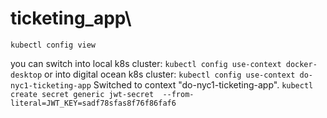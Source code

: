 # ticketing_app\

`kubectl config view`

you can switch into local k8s cluster: 
`kubectl config use-context docker-desktop` 
or into digital ocean k8s cluster:
`kubectl config use-context do-nyc1-ticketing-app`
Switched to context "do-nyc1-ticketing-app".
`kubectl create secret generic jwt-secret  --from-literal=JWT_KEY=sadf78sfas8f76f86faf6`

